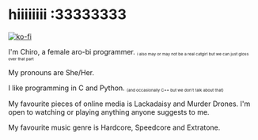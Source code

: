 # hiiiiiiii :33333333

[![ko-fi](https://ko-fi.com/img/githubbutton_sm.svg)](https://ko-fi.com/A0A0T0WDL)

I'm Chiro, a female aro-bi programmer. <sub><sup><sub>i also may or may not be a real catgirl but we can just gloss over that part</sub></sub></sup>

My pronouns are She/Her.

I like programming in C and Python. <sub><sup><sub>(and occasionally C++ but we don't talk about that)</sub></sub></sup>

My favourite pieces of online media is Lackadaisy and Murder Drones. I'm open to watching or playing anything anyone suggests to me.

My favourite music genre is Hardcore, Speedcore and Extratone.
